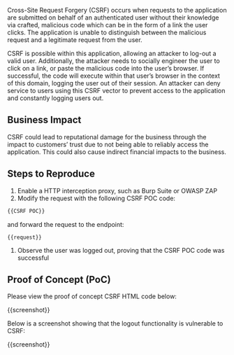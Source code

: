 Cross-Site Request Forgery (CSRF) occurs when requests to the application are submitted on behalf of an authenticated user without their knowledge via crafted, malicious code which can be in the form of a link the user clicks. The application is unable to distinguish between the malicious request and a legitimate request from the user.

CSRF is possible within this application, allowing an attacker to log-out a valid user. Additionally, the attacker needs to socially engineer the user to click on a link, or paste the malicious code into the user’s browser. If successful, the code will execute within that user’s browser in the context of this domain, logging the user out of their session. An attacker can deny service to users using this CSRF vector to prevent access to the application and constantly logging users out.

## Business Impact

CSRF could lead to reputational damage for the business through the impact to customers’ trust due to not being able to reliably access the application. This could also cause indirect financial impacts to the business.

## Steps to Reproduce

1. Enable a HTTP interception proxy, such as Burp Suite or OWASP ZAP
1. Modify the request with the following CSRF POC code:

```HTML
{{CSRF POC}}
```

and forward the request to the endpoint:

```HTTP
{{request}}
```

1. Observe the user was logged out, proving that the CSRF POC code was successful

## Proof of Concept (PoC)

Please view the proof of concept CSRF HTML code below:

{{screenshot}}

Below is a screenshot showing that the logout functionality is vulnerable to CSRF:

{{screenshot}}
